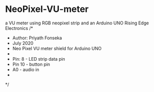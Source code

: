 # NeoPixel-VU-meter
a VU meter using RGB neopixel strip and an Arduino UNO 
Rising Edge Electronics 
/*
 * Author: Priyath Fonseka
 * July 2020
 * Neo Pixel VU meter shield for Arduino UNO
 * 
 * Pin: 8 - LED strip data pin
 * Pin 10 - button pin
 * A0 - audio in
 * 
 */

